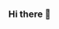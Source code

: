 ### Hi there 👋

<!--
**Ruby-Jain/Ruby-Jain** is a ✨ _special_ ✨ repository because its `README.md` (this file) appears on your GitHub profile.

Here are some ideas to get you started:

- 👋 Hi, I’m a Front End Developer
- 👀 I’m interested in topics related to my domain.
- 🌱 I’m a passionate learner and currently learning MERN stack
- 💞️ I’m looking to collaborate on Front End Projects(JS & React)
- 📫 How to reach me rjflyhigh21@gmail.com
-->
